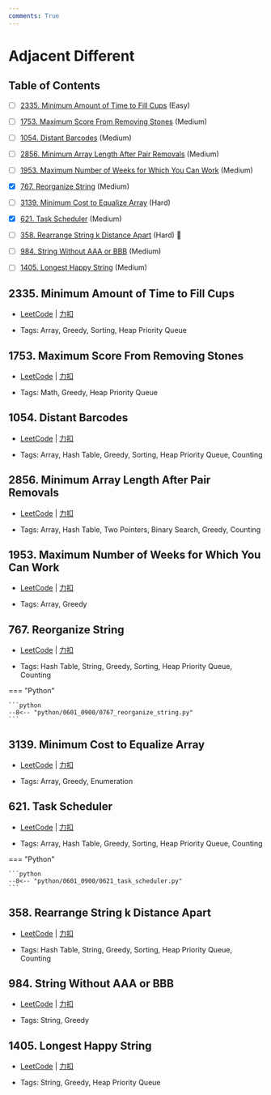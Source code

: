 ```yaml
---
comments: True
---
```


# Adjacent Different

## Table of Contents

- [ ] [2335. Minimum Amount of Time to Fill Cups](#2335-minimum-amount-of-time-to-fill-cups) (Easy)
- [ ] [1753. Maximum Score From Removing Stones](#1753-maximum-score-from-removing-stones) (Medium)
- [ ] [1054. Distant Barcodes](#1054-distant-barcodes) (Medium)
- [ ] [2856. Minimum Array Length After Pair Removals](#2856-minimum-array-length-after-pair-removals) (Medium)
- [ ] [1953. Maximum Number of Weeks for Which You Can Work](#1953-maximum-number-of-weeks-for-which-you-can-work) (Medium)
- [x] [767. Reorganize String](#767-reorganize-string) (Medium)
- [ ] [3139. Minimum Cost to Equalize Array](#3139-minimum-cost-to-equalize-array) (Hard)
- [x] [621. Task Scheduler](#621-task-scheduler) (Medium)
- [ ] [358. Rearrange String k Distance Apart](#358-rearrange-string-k-distance-apart) (Hard) 👑
- [ ] [984. String Without AAA or BBB](#984-string-without-aaa-or-bbb) (Medium)
- [ ] [1405. Longest Happy String](#1405-longest-happy-string) (Medium)


## 2335. Minimum Amount of Time to Fill Cups

-    [LeetCode](https://leetcode.com/problems/minimum-amount-of-time-to-fill-cups/) | [力扣](https://leetcode.cn/problems/minimum-amount-of-time-to-fill-cups/)

-   Tags: Array, Greedy, Sorting, Heap Priority Queue



## 1753. Maximum Score From Removing Stones

-    [LeetCode](https://leetcode.com/problems/maximum-score-from-removing-stones/) | [力扣](https://leetcode.cn/problems/maximum-score-from-removing-stones/)

-   Tags: Math, Greedy, Heap Priority Queue



## 1054. Distant Barcodes

-    [LeetCode](https://leetcode.com/problems/distant-barcodes/) | [力扣](https://leetcode.cn/problems/distant-barcodes/)

-   Tags: Array, Hash Table, Greedy, Sorting, Heap Priority Queue, Counting



## 2856. Minimum Array Length After Pair Removals

-    [LeetCode](https://leetcode.com/problems/minimum-array-length-after-pair-removals/) | [力扣](https://leetcode.cn/problems/minimum-array-length-after-pair-removals/)

-   Tags: Array, Hash Table, Two Pointers, Binary Search, Greedy, Counting



## 1953. Maximum Number of Weeks for Which You Can Work

-    [LeetCode](https://leetcode.com/problems/maximum-number-of-weeks-for-which-you-can-work/) | [力扣](https://leetcode.cn/problems/maximum-number-of-weeks-for-which-you-can-work/)

-   Tags: Array, Greedy



## 767. Reorganize String

-    [LeetCode](https://leetcode.com/problems/reorganize-string/) | [力扣](https://leetcode.cn/problems/reorganize-string/)

-   Tags: Hash Table, String, Greedy, Sorting, Heap Priority Queue, Counting

=== "Python"

    ```python
    --8<-- "python/0601_0900/0767_reorganize_string.py"
    ```



## 3139. Minimum Cost to Equalize Array

-    [LeetCode](https://leetcode.com/problems/minimum-cost-to-equalize-array/) | [力扣](https://leetcode.cn/problems/minimum-cost-to-equalize-array/)

-   Tags: Array, Greedy, Enumeration



## 621. Task Scheduler

-    [LeetCode](https://leetcode.com/problems/task-scheduler/) | [力扣](https://leetcode.cn/problems/task-scheduler/)

-   Tags: Array, Hash Table, Greedy, Sorting, Heap Priority Queue, Counting

=== "Python"

    ```python
    --8<-- "python/0601_0900/0621_task_scheduler.py"
    ```



## 358. Rearrange String k Distance Apart

-    [LeetCode](https://leetcode.com/problems/rearrange-string-k-distance-apart/) | [力扣](https://leetcode.cn/problems/rearrange-string-k-distance-apart/)

-   Tags: Hash Table, String, Greedy, Sorting, Heap Priority Queue, Counting



## 984. String Without AAA or BBB

-    [LeetCode](https://leetcode.com/problems/string-without-aaa-or-bbb/) | [力扣](https://leetcode.cn/problems/string-without-aaa-or-bbb/)

-   Tags: String, Greedy



## 1405. Longest Happy String

-    [LeetCode](https://leetcode.com/problems/longest-happy-string/) | [力扣](https://leetcode.cn/problems/longest-happy-string/)

-   Tags: String, Greedy, Heap Priority Queue
